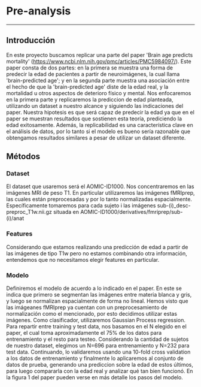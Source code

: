 # Pre-analysis
--------------

## Introducción

En este proyecto buscamos replicar una parte del paper 'Brain age predicts mortality' (https://www.ncbi.nlm.nih.gov/pmc/articles/PMC5984097/). Este paper consta de dos partes: en la primera se muestra una forma de predecir la edad de pacientes a partir de neuroimágenes, la cual llama 'brain-predicted age'; y en la segunda parte muestra una asociación entre el hecho de que la 'brain-predicted age' diste de la edad real, y la mortalidad u otros aspectos de deterioro físico y mental. Nos enfocaremos en la primera parte y replicaremos la prediccion de edad planteada, utilizando un dataset a nuestro alcance y siguiendo las indicaciones del paper. Nuestra hipotesis es que será capaz de predecir la edad ya que en el paper se muestran resultados que sostienen esta teoría, prediciendo la edad exitosamente. Además, la replicabilidad es una característica clave en el análisis de datos, por lo tanto si el modelo es bueno sería razonable que obtengamos resultados similares a pesar de utilizar un dataset diferente.

## Métodos

### Dataset

El dataset que usaremos será el AOMIC-ID1000. Nos concentraremos en las imágenes MRI de peso T1. En particular utilizaremos las imágenes fMRIprep, las cuales están preprocesadas y por lo tanto normalizadas espacialmente.
Específicamente tomaremos para cada sujeto i las imágenes sub-(i)_desc-preproc_T1w.nii.gz situada en AOMIC-ID1000/derivatives/fmriprep/sub-(i)/anat

### Features

Considerando que estamos realizando una predicción de edad a partir de las imágenes de tipo T1w pero no estamos combinando otra información, entendemos que no necesitamos elegir features en particular. 

### Modelo

Definiremos el modelo de acuerdo a lo indicado en el paper. En este se indica que primero se segmentan las imágenes entre materia blanca y gris, y luego se normalizan espacialmente de forma no lineal. Hemos visto que las imágeanes fMRIprep ya cuentan con un preprocesamiento de normalización como el mencionado, por esto decidimos utilizar estas imágenes. Como clasificador, utilizaremos Gaussian Process regression. Para repartir entre training y test data, nos basamos en el N elegido en el paper, el cual toma aproximadamente el 75% de los datos para entrenamiento y el resto para testeo. Considerando la cantidad de sujetos de nuestro dataset, elegimos un N=696 para entrenamiento y N=232 para test data. Continuando, lo validaremos usando una 10-fold cross validation a los datos de entrenamiento y finalmente lo aplicaremos al conjunto de datos de prueba, generando una prediccion sobre la edad de estos últimos, para luego compararla con la edad real y analizar qué tan bien funcionó. 
En la figura 1 del paper pueden verse en más detalle los pasos del modelo.
